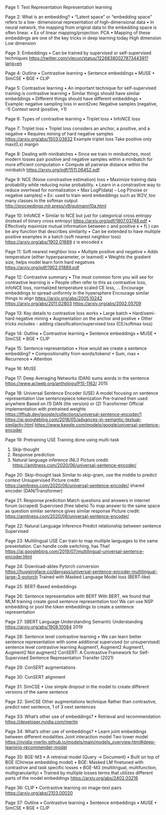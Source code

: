 Page 1:
Text Representation
Representation learning

Page 2:
What is an embedding?
•
“Latent space” or “embedding space” refers to a low-
dimensional representation of high-dimensional data
•
In neural network, the mapping from original data to the 
embedding space is often linear.
•
Ex of linear mapping/projection: PCA
•
Mapping of these embeddings are one of the key tricks 
in deep learning today
High dimension
Low dimension

Page 3:
Embeddings
•
Can be trained by supervised or self-supervised 
techniques
https://twitter.com/ylecun/status/1226838002787344391?lang=en

Page 4:
Outline
•
Contrastive learning
•
Sentence embeddings
•
MUSE
•
SimCSE
•
BGE
•
CLIP

Page 5:
Contrastive learning
•
An important technique for self-supervised training is 
contrastive learning
•
Similar things should have similar embeddings
•
Different things should have different embeddings
•
Example: negative sampling loss in word2vec
Negative samples
(negative, -1)
Context word
(positive, +1)

Page 6:
Types of contrastive learning
•
Triplet loss
•
InfoNCE loss

Page 7:
Triplet loss
•
Triplet loss considers an anchor, a positive, and a 
negative
•
Requires mining of hard negative samples
https://arxiv.org/abs/1503.03832
Example triplet loss
Take positive only max(0,x)
margin

Page 8:
Dealing with minibatches
•
Since we train in minibatches, most modern losses pair 
positive and negative samples within a minibatch for 
more efficient computation
•
Compute all pairwise distance within the minibatch
https://arxiv.org/pdf/1511.06452.pdf

Page 9:
NCE (Noise constrastive 
estimation) loss
•
Maximize training data probability while reducing noise 
probability.
•
Learn in a constrastive way to reduce overhead for 
normalization
•
Max LogP(data) – Log P(noise or negative samples)
•
Ex: used to train word embeddings such as W2V, too many 
classes in the softmax output
http://proceedings.mlr.press/v9/gutmann10a.html

Page 10:
InfoNCE
•
Similar to NCE but just for categorical cross entropy 
(instead of binary cross entropy) 
https://arxiv.org/pdf/1807.03748.pdf
•
Effectively maximize mutual information between c and 
positive x
•
f( ) can be any function that describes similarity
•
Can be extended to have multiple positive examples in 
a batch (soft nearest neighbor loss) 
https://arxiv.org/abs/1902.01889
z is encoded x

Page 11:
Soft nearest neighbor loss
•
Multiple positive and negative
•
Adds temperature (either hyperparameter, or learned)
•
Weights the gradient size, helps model learn form hard 
negatives
https://arxiv.org/pdf/1902.01889.pdf

Page 12:
Contrastive summary
•
The most common form you will see 
for contrastive learning is
•
People often refer to this as contrastive loss, InfoNCE 
loss, normalized temperature scaled CE loss, …
Encourage embeddings to spread uniformly
in the hypersphere
Encourage similar things to align
https://arxiv.org/abs/2005.10242 https://arxiv.org/abs/2011.02803 https://arxiv.org/abs/2002.05709

Page 13:
Key details to contrastive loss 
works
•
Large batch
•
Hard/semi-hard negative mining
•
Augmentation on the anchor and postive
•
Other tricks includes - adding classification/supervised 
loss (CE/softmax loss)

Page 14:
Outline
•
Contrastive learning
•
Sentence embeddings
•
MUSE
•
SimCSE
•
BGE
•
CLIP

Page 15:
Sentence representation
•
How would we create a sentence embedding?
•
Compositionality from words/tokens!
•
Sum, max
•
Recurrence
•
Attention

Page 16:
MUSE

Page 17:
Deep Averaging Networks (DAN)
sums words
in the sentence
https://www.aclweb.org/anthology/P15-1162/
2015

Page 18:
Universal Sentence Encoder (USE)
A model focusing on sentence representation
Use sentencepiece tokenization
Pre-trained then used anywhere
Based on (1) DAN (lite version) or (2) Transformer
Official implementation with pretrained weights
https://tfhub.dev/google/collections/universal-sentence-encoder/1
https://ai.googleblog.com/2018/05/advances-in-semantic-textual-similarity.html
https://www.kaggle.com/models/google/universal-sentence-encoder

Page 19:
Pretraining USE
Training done using multi-task
1) Skip-thought
2) Response prediction
3) Natural language inference (NLI)
Picture credit: https://amitness.com/2020/06/universal-sentence-encoder/

Page 20:
Skip-thought task
Similar to skip-gram, use the middle to predict context
Unsupervised
Picture credit: https://amitness.com/2020/06/universal-sentence-encoder/
shared encoder 
(DAN/Transformer)

Page 21:
Response prediction
Match questions and answers in internet forum (scraped)
Supervised (free labels)
To map answer to
the same space
as question
similar sentence gives similar response
Picture credit: https://amitness.com/2020/06/universal-sentence-encoder/

Page 22:
Natural Language Inference
Predict relationship between sentence
Supervised

Page 23:
Multilingual USE
Can train to map multiple languages to the same 
presentation.
Can handle code switching, has Thai!
https://ai.googleblog.com/2019/07/multilingual-universal-sentence-encoder.html

Page 24:
Download-ables
Pytorch conversion
https://huggingface.co/dayyass/universal-sentence-encoder-multilingual-large-3-pytorch
Trained with Masked Language Model loss (BERT-like)

Page 25:
BERT-Based 
embeddings

Page 26:
Sentence representation with 
BERT
With BERT, we found that MLM training create good sentence 
representation too!
We can use NSP embedding or pool the token embeddings to create a 
sentence representation 

Page 27:
SBERT
Language Understanding
Semantic Understanding
https://arxiv.org/abs/1908.10084 2019

Page 28:
Sentence level contrastive learning
•
We can learn better sentence representation with some 
additional supervised (or unsupervised) sentence level 
contrastive learning
Augment1, Augment2
Augment1, Augment2
Not augment2
ConSERT: A Contrastive Framework for Self-Supervised Sentence Representation Transfer (2021)

Page 29:
ConSERT augmentations

Page 30:
ConSERT alignment

Page 31:
SimCSE
•
Use simple dropout in the model to create different 
versions of the same sentence

Page 32:
SimCSE
Other augmentations technique
Rather than contrastive, predict next 
sentence, 1 of 3 next sentences

Page 33:
What’s other use of embeddings?
•
Retrieval and recommendation
https://developer.nvidia.com/merlin

Page 34:
What’s other use of embeddings?
•
Learn joint embeddings between different modalities
Joint interaction model
Two tower model
https://nvidia-merlin.github.io/models/main/models_overview.html#deep-learning-recommender-model

Page 35:
BGE-M3
•
A retreival model (Query -> Document)
•
Built on top of BGE (Chinese embedding model)
•
BGE: Masked LM finetuned with contrastive and task specific 
losses
•
BGE-M3 (multilingual, multifunction, multigranularity)
•
Trained by multiple losses terms that utilizes different 
parts of the model embeddings
https://arxiv.org/abs/2402.03216

Page 36:
CLIP
•
Contrastive learning on image-text pairs
https://arxiv.org/abs/2103.00020

Page 37:
Outline
•
Contrastive learning
•
Sentence embeddings
•
MUSE
•
SimCSE
•
BGE
•
CLIP

